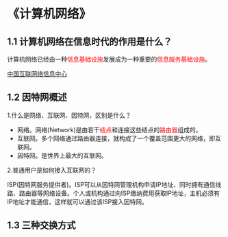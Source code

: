 # 《计算机网络》
## 1.1 计算机网络在信息时代的作用是什么？
计算机网络已经由一种<font color=red>信息基础设施</font>发展成为一种重要的<font color=red>信息服务基础设施</font>。

[中国互联网络信息中心](https://www.cnnic.net.cn/)
## 1.2 因特网概述
1.什么是网络、互联网、因特网，区别是什么？
+ 网络。网络(Network)是由若干<font color=red>结点</font>和连接这些结点的<font color=red>路由器</font>组成的。
+ 互联网。多个网络通过路由器连接，就构成了一个覆盖范围更大的网络，即互联网。
+ 因特网。是世界上最大的互联网。

2.普通用户是如何接入互联网的？

ISP(因特网服务提供者)。ISP可以从因特网管理机构申请IP地址、同时拥有通信线路、路由器等网络设备。个人或机构通过向ISP缴纳费用获取IP地址，主机必须有IP地址才能通信，这样就可以通过该ISP接入因特网。

## 1.3 三种交换方式
